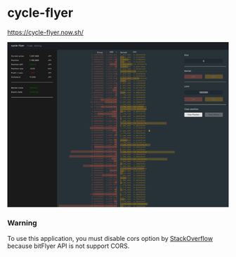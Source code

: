 # cycle-flyer

https://cycle-flyer.now.sh/

![](./images/looking.png)

### Warning
To use this application, you must disable cors option by [StackOverflow](https://stackoverflow.com/questions/3102819/disable-same-origin-policy-in-chrome) because bitFlyer API is not support CORS. 
